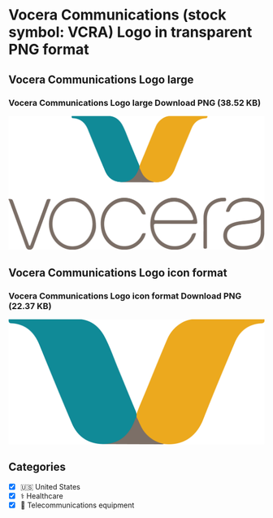 # Vocera Communications (stock symbol: VCRA) Logo in transparent PNG format

## Vocera Communications Logo large

### Vocera Communications Logo large Download PNG (38.52 KB)

![Vocera Communications Logo large Download PNG (38.52 KB)](/img/orig/VCRA_BIG-13d53fc5.png)

## Vocera Communications Logo icon format

### Vocera Communications Logo icon format Download PNG (22.37 KB)

![Vocera Communications Logo icon format Download PNG (22.37 KB)](/img/orig/VCRA-94b9210c.png)



## Categories
- [x] 🇺🇸 United States
- [x] ⚕️ Healthcare
- [x] 📡 Telecommunications equipment
